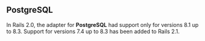 ## PostgreSQL

In Rails 2.0, the adapter for **PostgreSQL** had support only for versions 8.1 up to 8.3. Support for versions 7.4 up to 8.3 has been added to Rails 2.1.
